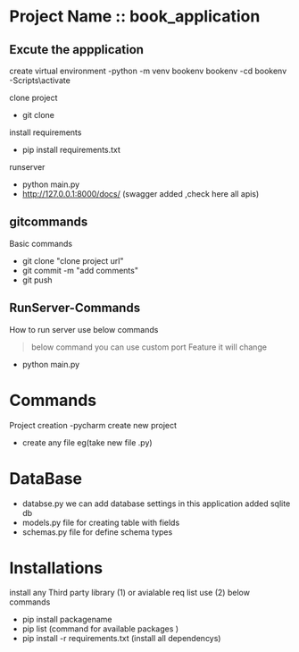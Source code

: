 # Project Name :: book_application

## Excute the appplication
create virtual environment
-python -m venv bookenv
bookenv
-cd bookenv
-Scripts\activate

clone project 
- git clone 

install requirements
- pip install requirements.txt

runserver
- python main.py
- http://127.0.0.1:8000/docs/       (swagger added ,check here all apis)



## gitcommands
Basic commands
- git clone "clone project url"
- git commit -m "add comments"
- git push 


## RunServer-Commands
How to run server  use below commands
> below command you can use custom port 
> Feature it will change
- python main.py



# Commands 
Project creation
-pycharm create new project 
- create any file eg(take new file .py)

# DataBase
- databse.py we can add database settings in this application added sqlite db
- models.py file for creating table with fields
- schemas.py file for define schema types

# Installations
install any Third party library (1) or avialable req list use (2) below commands
- pip install packagename
- pip list  (command for available packages )
- pip install -r requirements.txt  (install all dependencys)






